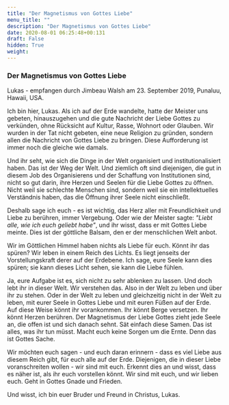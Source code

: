 ```yaml
---
title: "Der Magnetismus von Gottes Liebe"
menu_title: ""
description: "Der Magnetismus von Gottes Liebe"
date: 2020-08-01 06:25:48+00:131
draft: False
hidden: True
weight:
---
```

### Der Magnetismus von Gottes Liebe

Lukas - empfangen durch Jimbeau Walsh am 23. September 2019, Punaluu, Hawaii, USA.

Ich bin hier, Lukas. Als ich auf der Erde wandelte, hatte der Meister uns gebeten, hinauszugehen und die gute Nachricht der Liebe Gottes zu verkünden, ohne Rücksicht auf Kultur, Rasse, Wohnort oder Glauben. Wir wurden in der Tat nicht gebeten, eine neue Religion zu gründen, sondern allen die Nachricht von Gottes Liebe zu bringen. Diese Aufforderung ist immer noch die gleiche wie damals.

Und ihr seht, wie sich die Dinge in der Welt organisiert und institutionalisiert haben. Das ist der Weg der Welt. Und ziemlich oft sind diejenigen, die gut in diesem Job des Organisierens und der Schaffung von Institutionen sind, nicht so gut darin, ihre Herzen und Seelen für die Liebe Gottes zu öffnen. Nicht weil sie schlechte Menschen sind, sondern weil sie ein intellektuelles Verständnis haben, das die Öffnung ihrer Seele nicht einschließt.

Deshalb sage ich euch - es ist wichtig, das Herz aller mit Freundlichkeit und Liebe zu berühren, immer Vergebung. Oder wie der Meister sagte: *"Liebt alle, wie ich euch geliebt habe"*, und ihr wisst, dass er mit Gottes Liebe meinte. Dies ist der göttliche Balsam, den er der menschlichen Welt anbot.

Wir im Göttlichen Himmel haben nichts als Liebe für euch. Könnt ihr das spüren? Wir leben in einem Reich des Lichts. Es liegt jenseits der Vorstellungskraft derer auf der Erdebene. Ich sage, eure Seele kann dies spüren; sie kann dieses Licht sehen, sie kann die Liebe fühlen.

Ja, eure Aufgabe ist es, sich nicht zu sehr ablenken zu lassen. Und doch lebt ihr in dieser Welt. Wir verstehen das. Also in der Welt zu leben und über ihr zu stehen. Oder in der Welt zu leben und gleichzeitig nicht in der Welt zu leben, mit eurer Seele in Gottes Liebe und mit euren Füßen auf der Erde. Auf diese Weise könnt ihr vorankommen. Ihr könnt Berge versetzen. Ihr könnt Herzen berühren. Der Magnetismus der Liebe Gottes zieht jede Seele an, die offen ist und sich danach sehnt. Sät einfach diese Samen. Das ist alles, was ihr tun müsst. Macht euch keine Sorgen um die Ernte. Denn das ist Gottes Sache.

Wir möchten euch sagen - und euch daran erinnern - dass es viel Liebe aus diesem Reich gibt, für euch alle auf der Erde. Diejenigen, die in dieser Liebe voranschreiten wollen - wir sind mit euch. Erkennt dies an und wisst, dass es näher ist, als ihr euch vorstellen könnt. Wir sind mit euch, und wir lieben euch. Geht in Gottes Gnade und Frieden.

Und wisst, ich bin euer Bruder und Freund in Christus, Lukas.
